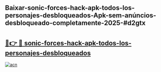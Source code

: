 ## Baixar-sonic-forces-hack-apk-todos-los-personajes-desbloqueados-Apk-sem-anúncios-desbloqueado-completamente-2025-#d2gtx

# <h2><a href="https://ainizakaria.my?title=sonic-forces-hack-apk-todos-los-personajes-desbloqueados&ref=20M">🔗👉 🔴 sonic-forces-hack-apk-todos-los-personajes-desbloqueados</a></h2>

[![acn](https://github.com/user-attachments/assets/0f9c940e-d8b0-45ae-aac7-cd30a18b3e1c)](https://ainizakaria.my?title=sonic-forces-hack-apk-todos-los-personajes-desbloqueados&ref=20M)

